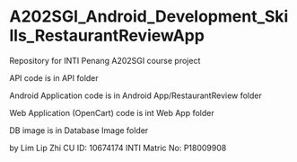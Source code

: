 # A202SGI_Android_Development_Skills_RestaurantReviewApp
Repository for INTI Penang A202SGI course project

API code is in API folder

Android Application code is in Android App/RestaurantReview folder

Web Application (OpenCart) code is int Web App folder

DB image is in Database Image folder

by Lim Lip Zhi CU ID: 10674174 INTI Matric No: P18009908
